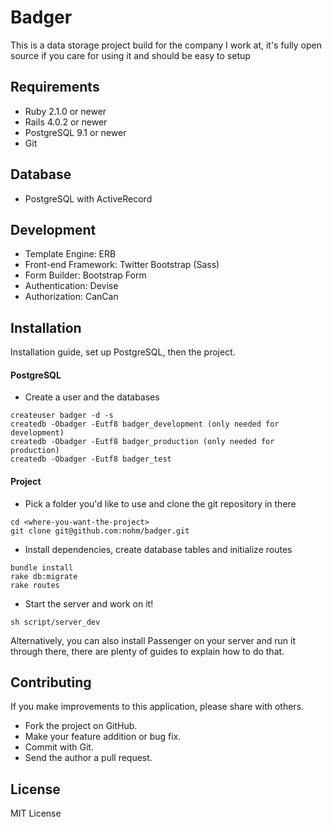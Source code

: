 Badger
======

This is a data storage project build for the company I work at, it's fully open source if you care for using it and should be easy to setup

Requirements
------------

* Ruby 2.1.0 or newer
* Rails 4.0.2 or newer
* PostgreSQL 9.1 or newer
* Git

Database
--------

* PostgreSQL with ActiveRecord

Development
-----------

* Template Engine: ERB
* Front-end Framework: Twitter Bootstrap (Sass)
* Form Builder: Bootstrap Form
* Authentication: Devise
* Authorization: CanCan

Installation
------------

Installation guide, set up PostgreSQL, then the project.

#### PostgreSQL

* Create a user and the databases
```
createuser badger -d -s
createdb -Obadger -Eutf8 badger_development (only needed for development)
createdb -Obadger -Eutf8 badger_production (only needed for production)
createdb -Obadger -Eutf8 badger_test
```

#### Project

* Pick a folder you'd like to use and clone the git repository in there
```
cd <where-you-want-the-project>
git clone git@github.com:nohm/badger.git
```
* Install dependencies, create database tables and initialize routes
```
bundle install
rake db:migrate
rake routes
```
* Start the server and work on it!
```
sh script/server_dev
```
Alternatively, you can also install Passenger on your server and run it through there, there are plenty of guides to explain how to do that.


Contributing
------------

If you make improvements to this application, please share with others.

* Fork the project on GitHub.
* Make your feature addition or bug fix.
* Commit with Git.
* Send the author a pull request.

License
-------

MIT License
